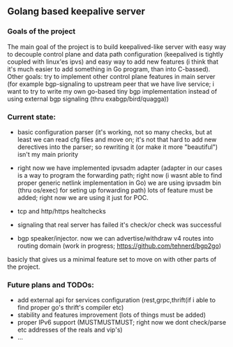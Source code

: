 ## Golang based keepalive server

### Goals of the project
The main goal of the project is to build keepalived-like server with easy way to decouple control plane
and data path configuration (keepalived is tightly coupled with linux'es ipvs) and easy way to add new features
(i think that it's much easier to add something in Go program, than into C-bassed).
Other goals:
 try to implement other control plane features in main server (for example bgp-signaling to upstream peer that we 
 have live service; i want to try to write my own go-based tiny bgp implementation instead of using external bgp
 signaling (thru exabgp/bird/quagga))
 
 
### Current state:
  * basic configuration parser (it's working, not so many checks, but at least we can read cfg files and move on;
  it's not that hard to add new derectives into the parser; so rewriting it (or make it more "beautiful") isn't my main
  priority
  
  * right now we have implemented ipvsadm adapter (adapter in our cases is a way to program the forwarding path;
  right now (i wasnt able to find proper generic netlink implementation in Go) we are using ipvsadm bin (thru os/exec)
  for seting up forwarding path) lots of feature must be added; right now we are using it just for POC.
  
  * tcp and http/https healtchecks
  
  * signaling that real server has failed it's check/or check was successful

  * bgp speaker/injector. now we can advertise/withdraw v4 routes into routing domain
  (work in progress; https://github.com/tehnerd/bgp2go)
  
basicly that gives us a minimal feature set to move on with other parts of the project.

### Future plans and TODOs:
  * add external api for services configuration (rest,grpc,thrift(if i able to find proper go's
     thrift's compiler etc)
  * stability and features improvement (lots of things must be added)
  * proper IPv6 support (MUSTMUSTMUST; right now we dont check/parse etc addresses of the reals and vip's)
  * ...
